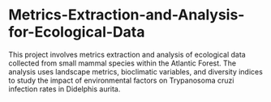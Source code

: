 # Metrics-Extraction-and-Analysis-for-Ecological-Data
This project involves metrics extraction and analysis of ecological data collected from small mammal species within the Atlantic Forest. The analysis uses landscape metrics, bioclimatic variables, and diversity indices to study the impact of environmental factors on Trypanosoma cruzi infection rates in Didelphis aurita.
